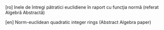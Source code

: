 [ro] Inele de întregi pătratici euclidiene în raport cu funcţia normă (referat Algebră Abstractă)

[en] Norm-euclidean quadratic integer rings (Abstract Algebra paper)
